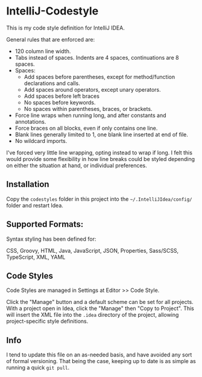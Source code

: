 # IntelliJ-Codestyle
This is my code style definition for IntelliJ IDEA.

General rules that are enforced are:

- 120 column line width.
- Tabs instead of spaces. Indents are 4 spaces, continuations are 8 spaces.
- Spaces:
    - Add spaces before parentheses, except for method/function declarations and calls.
    - Add spaces around operators, except unary operators.
    - Add spaces before left braces
    - No spaces before keywords.
    - No spaces within parentheses, braces, or brackets.
- Force line wraps when running long, and after constants and annotations.
- Force braces on all blocks, even if only contains one line.
- Blank lines generally limited to 1, one blank line inserted at end of file.
- No wildcard imports.

I've forced very little line wrapping, opting instead to wrap if long. I felt this would provide some flexibility in how line breaks could be styled depending on either the situation at hand, or individual preferences.

## Installation

Copy the `codestyles` folder in this project into the `~/.IntelliJIdea/config/` folder and restart Idea.

## Supported Formats:

Syntax styling has been defined for:

CSS, Groovy, HTML, Java, JavaScript, JSON, Properties, Sass/SCSS, TypeScript, XML, YAML

## Code Styles

Code Styles are managed in Settings at Editor >> Code Style.

Click the "Manage" button and a default scheme can be set for all projects.  With a project open in Idea, click the "Manage" then "Copy to Project".  This will insert the XML file into the `.idea` directory of the project, allowing project-specific style definitions.

## Info

I tend to update this file on an as-needed basis, and have avoided any sort of formal versioning. That being the case, keeping up to date is as simple as running a quick `git pull`.
